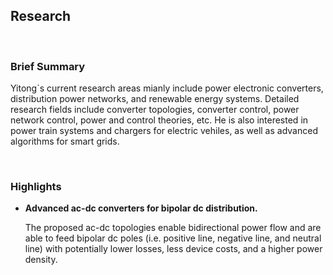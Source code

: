 ## Research

<br />

### Brief Summary

Yitong`s current research areas mianly include power electronic converters, distribution power networks, and renewable energy systems. Detailed research fields include converter topologies, converter control, power network control, power and control theories, etc. He is also interested in power train systems and chargers for electric vehiles, as well as advanced algorithms for smart grids.

<br />

### Highlights

* **Advanced ac-dc converters for bipolar dc distribution.**

    The proposed ac-dc topologies enable bidirectional power flow and are able to feed bipolar dc poles (i.e. positive line, negative line, and neutral line) with potentially lower losses, less device costs, and a higher power density.
